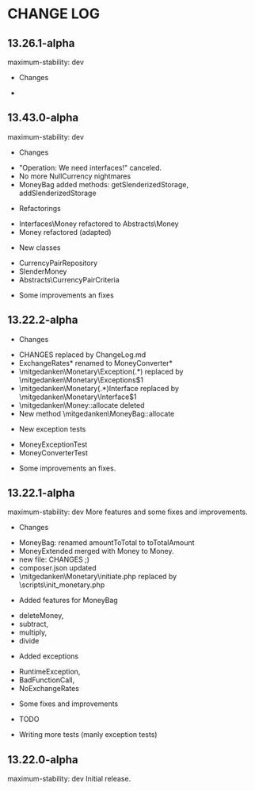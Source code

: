 CHANGE LOG
==========

13.26.1-alpha
-------------
maximum-stability: dev

* Changes
 -


13.43.0-alpha
-------------
maximum-stability: dev

* Changes
 - "Operation: We need interfaces!" canceled.
 - No more NullCurrency nightmares
 - MoneyBag added methods: getSlenderizedStorage, addSlenderizedStorage

* Refactorings
 - Interfaces\Money refactored to Abstracts\Money
 - Money refactored (adapted)

* New classes
 - CurrencyPairRepository
 - SlenderMoney
 - Abstracts\CurrencyPairCriteria

* Some improvements an fixes


13.22.2-alpha
-------------
* Changes
 - CHANGES replaced by ChangeLog.md
 - ExchangeRates* renamed to MoneyConverter*
 - \mitgedanken\Monetary\Exception\(.*) replaced by \mitgedanken\Monetary\Exceptions\$1
 - \mitgedanken\Monetary\(.*)Interface replaced by \mitgedanken\Monetary\Interface\$1
 - \mitgedanken\Money::allocate deleted
 - New method \mitgedanken\MoneyBag::allocate

* New exception tests
 - MoneyExceptionTest
 - MoneyConverterTest

* Some improvements an fixes.


13.22.1-alpha
-------------
maximum-stability: dev
More features and some fixes and improvements.

* Changes
 - MoneyBag: renamed amountToTotal to toTotalAmount
 - MoneyExtended merged with Money to Money.
 - new file: CHANGES ;)
 - composer.json updated
 - \mitgedanken\Monetary\initiate.php replaced by \scripts\init_monetary.php

* Added features for MoneyBag
 - deleteMoney,
 - subtract,
 - multiply,
 - divide

* Added exceptions
 - RuntimeException,
 - BadFunctionCall,
 - NoExchangeRates

* Some fixes and improvements

* TODO
 - Writing more tests (manly exception tests)


13.22.0-alpha
-------------
maximum-stability: dev
Initial release.